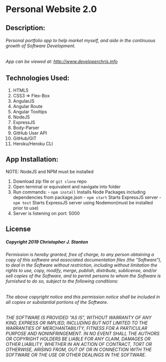 
# Personal Website 2.0


## Description:
###### Personal portfolio app to help market myself, and aide in the continuous growth of Software Development.
###### App can be viewed at: http://www.developerchris.info


## Technologies Used:
  1. HTML5
  2. CSS3 => Flex-Box
  2. AngularJS
  3. Angular Route
  7. Angular Tooltips
  1. NodeJS
  4. ExpressJS
  5. Body-Parser
  8. GitHub User API
  9. GitHub/GIT
  10. Heroku/Heroku CLI


## App Installation:
NOTE: NodeJS and NPM must be installed
  1. Download zip file or ``git clone`` repo
  2. Open terminal or equivalent and navigate into folder
  3. Run commands:
    - `` npm install `` Installs Node Packages including dependencies from package.json
    - ``` npm start ``` Starts ExpressJS server
    - ``` npm test ``` Starts ExpressJS server using Nodemon(must be installed prior to use)
  4. Server is listening on port: 5000



## License
##### Copyright 2019 Christopher J. Stanton

###### Permission is hereby granted, free of charge, to any person obtaining a copy of this software and associated documentation files (the "Software"), to deal in the Software without restriction, including without limitation the rights to use, copy, modify, merge, publish, distribute, sublicense, and/or sell copies of the Software, and to permit persons to whom the Software is furnished to do so, subject to the following conditions:

###### The above copyright notice and this permission notice shall be included in all copies or substantial portions of the Software.

###### THE SOFTWARE IS PROVIDED "AS IS", WITHOUT WARRANTY OF ANY KIND, EXPRESS OR IMPLIED, INCLUDING BUT NOT LIMITED TO THE WARRANTIES OF MERCHANTABILITY, FITNESS FOR A PARTICULAR PURPOSE AND NONINFRINGEMENT. IN NO EVENT SHALL THE AUTHORS OR COPYRIGHT HOLDERS BE LIABLE FOR ANY CLAIM, DAMAGES OR OTHER LIABILITY, WHETHER IN AN ACTION OF CONTRACT, TORT OR OTHERWISE, ARISING FROM, OUT OF OR IN CONNECTION WITH THE SOFTWARE OR THE USE OR OTHER DEALINGS IN THE SOFTWARE.
